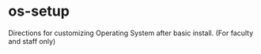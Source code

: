 # os-setup
Directions for customizing Operating System after basic install. (For faculty and staff only)

